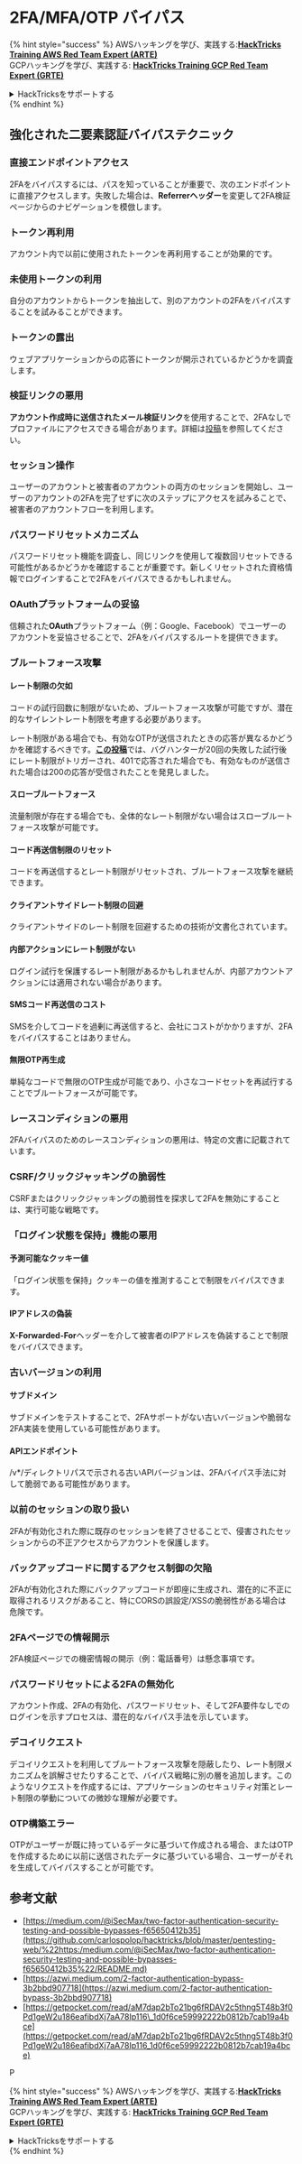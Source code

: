 # 2FA/MFA/OTP バイパス

{% hint style="success" %}
AWSハッキングを学び、実践する:<img src="../.gitbook/assets/arte.png" alt="" data-size="line">[**HackTricks Training AWS Red Team Expert (ARTE)**](https://training.hacktricks.xyz/courses/arte)<img src="../.gitbook/assets/arte.png" alt="" data-size="line">\
GCPハッキングを学び、実践する: <img src="../.gitbook/assets/grte.png" alt="" data-size="line">[**HackTricks Training GCP Red Team Expert (GRTE)**<img src="../.gitbook/assets/grte.png" alt="" data-size="line">](https://training.hacktricks.xyz/courses/grte)

<details>

<summary>HackTricksをサポートする</summary>

* [**サブスクリプションプラン**](https://github.com/sponsors/carlospolop)を確認してください！
* **💬 [**Discordグループ**](https://discord.gg/hRep4RUj7f)または[**Telegramグループ**](https://t.me/peass)に参加するか、**Twitter** 🐦 [**@hacktricks\_live**](https://twitter.com/hacktricks_live)**をフォローしてください。**
* **[**HackTricks**](https://github.com/carlospolop/hacktricks)および[**HackTricks Cloud**](https://github.com/carlospolop/hacktricks-cloud)のGitHubリポジトリにPRを提出してハッキングトリックを共有してください。**

</details>
{% endhint %}

## **強化された二要素認証バイパステクニック**

### **直接エンドポイントアクセス**

2FAをバイパスするには、パスを知っていることが重要で、次のエンドポイントに直接アクセスします。失敗した場合は、**Referrerヘッダー**を変更して2FA検証ページからのナビゲーションを模倣します。

### **トークン再利用**

アカウント内で以前に使用されたトークンを再利用することが効果的です。

### **未使用トークンの利用**

自分のアカウントからトークンを抽出して、別のアカウントの2FAをバイパスすることを試みることができます。

### **トークンの露出**

ウェブアプリケーションからの応答にトークンが開示されているかどうかを調査します。

### **検証リンクの悪用**

**アカウント作成時に送信されたメール検証リンク**を使用することで、2FAなしでプロファイルにアクセスできる場合があります。詳細は[投稿](https://srahulceh.medium.com/behind-the-scenes-of-a-security-bug-the-perils-of-2fa-cookie-generation-496d9519771b)を参照してください。

### **セッション操作**

ユーザーのアカウントと被害者のアカウントの両方のセッションを開始し、ユーザーのアカウントの2FAを完了せずに次のステップにアクセスを試みることで、被害者のアカウントフローを利用します。

### **パスワードリセットメカニズム**

パスワードリセット機能を調査し、同じリンクを使用して複数回リセットできる可能性があるかどうかを確認することが重要です。新しくリセットされた資格情報でログインすることで2FAをバイパスできるかもしれません。

### **OAuthプラットフォームの妥協**

信頼された**OAuth**プラットフォーム（例：Google、Facebook）でユーザーのアカウントを妥協させることで、2FAをバイパスするルートを提供できます。

### **ブルートフォース攻撃**

#### **レート制限の欠如**

コードの試行回数に制限がないため、ブルートフォース攻撃が可能ですが、潜在的なサイレントレート制限を考慮する必要があります。

レート制限がある場合でも、有効なOTPが送信されたときの応答が異なるかどうかを確認するべきです。[**この投稿**](https://mokhansec.medium.com/the-2-200-ato-most-bug-hunters-overlooked-by-closing-intruder-too-soon-505f21d56732)では、バグハンターが20回の失敗した試行後にレート制限がトリガーされ、401で応答された場合でも、有効なものが送信された場合は200の応答が受信されたことを発見しました。

#### **スローブルートフォース**

流量制限が存在する場合でも、全体的なレート制限がない場合はスローブルートフォース攻撃が可能です。

#### **コード再送信制限のリセット**

コードを再送信するとレート制限がリセットされ、ブルートフォース攻撃を継続できます。

#### **クライアントサイドレート制限の回避**

クライアントサイドのレート制限を回避するための技術が文書化されています。

#### **内部アクションにレート制限がない**

ログイン試行を保護するレート制限があるかもしれませんが、内部アカウントアクションには適用されない場合があります。

#### **SMSコード再送信のコスト**

SMSを介してコードを過剰に再送信すると、会社にコストがかかりますが、2FAをバイパスすることはありません。

#### **無限OTP再生成**

単純なコードで無限のOTP生成が可能であり、小さなコードセットを再試行することでブルートフォースが可能です。

### **レースコンディションの悪用**

2FAバイパスのためのレースコンディションの悪用は、特定の文書に記載されています。

### **CSRF/クリックジャッキングの脆弱性**

CSRFまたはクリックジャッキングの脆弱性を探求して2FAを無効にすることは、実行可能な戦略です。

### **「ログイン状態を保持」機能の悪用**

#### **予測可能なクッキー値**

「ログイン状態を保持」クッキーの値を推測することで制限をバイパスできます。

#### **IPアドレスの偽装**

**X-Forwarded-For**ヘッダーを介して被害者のIPアドレスを偽装することで制限をバイパスできます。

### **古いバージョンの利用**

#### **サブドメイン**

サブドメインをテストすることで、2FAサポートがない古いバージョンや脆弱な2FA実装を使用している可能性があります。

#### **APIエンドポイント**

/v\*/ディレクトリパスで示される古いAPIバージョンは、2FAバイパス手法に対して脆弱である可能性があります。

### **以前のセッションの取り扱い**

2FAが有効化された際に既存のセッションを終了させることで、侵害されたセッションからの不正アクセスからアカウントを保護します。

### **バックアップコードに関するアクセス制御の欠陥**

2FAが有効化された際にバックアップコードが即座に生成され、潜在的に不正に取得されるリスクがあること、特にCORSの誤設定/XSSの脆弱性がある場合は危険です。

### **2FAページでの情報開示**

2FA検証ページでの機密情報の開示（例：電話番号）は懸念事項です。

### **パスワードリセットによる2FAの無効化**

アカウント作成、2FAの有効化、パスワードリセット、そして2FA要件なしでのログインを示すプロセスは、潜在的なバイパス手法を示しています。

### **デコイリクエスト**

デコイリクエストを利用してブルートフォース攻撃を隠蔽したり、レート制限メカニズムを誤解させたりすることで、バイパス戦略に別の層を追加します。このようなリクエストを作成するには、アプリケーションのセキュリティ対策とレート制限の挙動についての微妙な理解が必要です。

### OTP構築エラー

OTPがユーザーが既に持っているデータに基づいて作成される場合、またはOTPを作成するために以前に送信されたデータに基づいている場合、ユーザーがそれを生成してバイパスすることが可能です。

## 参考文献

* [https://medium.com/@iSecMax/two-factor-authentication-security-testing-and-possible-bypasses-f65650412b35](https://github.com/carlospolop/hacktricks/blob/master/pentesting-web/%22https:/medium.com/@iSecMax/two-factor-authentication-security-testing-and-possible-bypasses-f65650412b35%22/README.md)
* [https://azwi.medium.com/2-factor-authentication-bypass-3b2bbd907718](https://azwi.medium.com/2-factor-authentication-bypass-3b2bbd907718)
* [https://getpocket.com/read/aM7dap2bTo21bg6fRDAV2c5thng5T48b3f0Pd1geW2u186eafibdXj7aA78Ip116\_1d0f6ce59992222b0812b7cab19a4bce](https://getpocket.com/read/aM7dap2bTo21bg6fRDAV2c5thng5T48b3f0Pd1geW2u186eafibdXj7aA78Ip116_1d0f6ce59992222b0812b7cab19a4bce)

P

{% hint style="success" %}
AWSハッキングを学び、実践する:<img src="../.gitbook/assets/arte.png" alt="" data-size="line">[**HackTricks Training AWS Red Team Expert (ARTE)**](https://training.hacktricks.xyz/courses/arte)<img src="../.gitbook/assets/arte.png" alt="" data-size="line">\
GCPハッキングを学び、実践する: <img src="../.gitbook/assets/grte.png" alt="" data-size="line">[**HackTricks Training GCP Red Team Expert (GRTE)**<img src="../.gitbook/assets/grte.png" alt="" data-size="line">](https://training.hacktricks.xyz/courses/grte)

<details>

<summary>HackTricksをサポートする</summary>

* [**サブスクリプションプラン**](https://github.com/sponsors/carlospolop)を確認してください！
* **💬 [**Discordグループ**](https://discord.gg/hRep4RUj7f)または[**Telegramグループ**](https://t.me/peass)に参加するか、**Twitter** 🐦 [**@hacktricks\_live**](https://twitter.com/hacktricks_live)**をフォローしてください。**
* **[**HackTricks**](https://github.com/carlospolop/hacktricks)および[**HackTricks Cloud**](https://github.com/carlospolop/hacktricks-cloud)のGitHubリポジトリにPRを提出してハッキングトリックを共有してください。**

</details>
{% endhint %}
